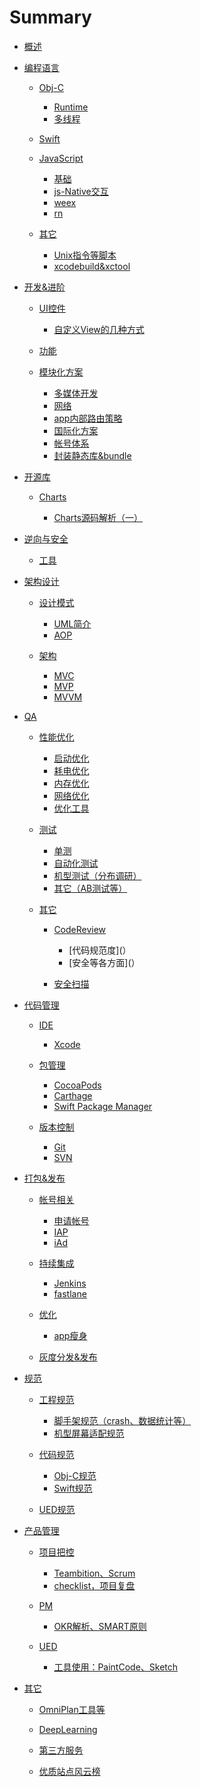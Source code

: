 # Summary

* [概述](README.md)

* [编程语言](./编程语言/index.md)

	* [Obj-C](./编程语言/Obj-C/index.md)

		* [Runtime](./编程语言/Obj-C/Runtime/index.md)
		* [多线程](./编程语言/Obj-C/多线程/index.md)
	* [Swift](./编程语言/Swift/index.md)
	* [JavaScript](./编程语言/JavaScript/index.md)

		* [基础](./编程语言/JavaScript/基础/index.md)
		* [js-Native交互](./编程语言/JavaScript/js-Native交互/index.md)
		* [weex](./编程语言/JavaScript/weex/index.md)
		* [rn](./编程语言/JavaScript/rn/index.md)

	* [其它](./编程语言/其它/index.md)

		* [Unix指令等脚本]()
		* [xcodebuild&xctool]()

* [开发&进阶](./开发&进阶/index.md)

	* [UI控件](./开发&进阶/UI控件/index.md)

		* [自定义View的几种方式](./开发&进阶/UI控件/自定义View的几种方式.md)
	* [功能](./开发&进阶/功能/index.md)
	* [模块化方案](./开发&进阶/模块化方案/index.md)

		* [多媒体开发](./开发&进阶/模块化方案/多媒体开发/index.md)
		* [网络](./开发&进阶/模块化方案/网络/index.md)
		* [app内部路由策略](./开发&进阶/模块化方案/app内部路由策略/index.md)
		* [国际化方案](./开发&进阶/模块化方案/国际化方案/index.md)
		* [帐号体系](./开发&进阶/模块化方案/帐号体系/index.md)
		* [封装静态库&bundle](./开发&进阶/模块化方案/封装静态库&bundle/index.md)

* [开源库](./开源库/index.md)

	* [Charts](./开源库/Charts/index.md)

		* [Charts源码解析（一）](./Charts/Charts源码解析（一）.md)

* [逆向与安全](./逆向与安全/index.md)

	* [工具](./逆向与安全/工具/index.md)

* [架构设计](./架构设计/index.md)

	* [设计模式](./架构设计/设计模式/index.md)

		* [UML简介]()
		* [AOP]()

		
	* [架构](./架构设计/架构/index.md)

		* [MVC]()
		* [MVP]()
		* [MVVM]()

* [QA](./QA/index.md)

	* [性能优化](./QA/性能优化/index.md)

		* [启动优化]()
		* [耗电优化]()
		* [内存优化]()
		* [网络优化]()
		* [优化工具]()

	
	* [测试](./QA/测试/index.md)

		* [单测]()
		* [自动化测试]()
		* [机型测试（分布调研）]()
		* [其它（AB测试等）]()

	
	* [其它](./QA/其它/index.md)

		* [CodeReview](./QA/其它/CodeReview/index.md)

			* [代码规范度](）
			* [安全等各方面](）

		
		* [安全扫描](./QA/其它/安全扫描/index.md)

* [代码管理](./代码管理/index.md)

	* [IDE](./代码管理/IDE/index.md)

		* [Xcode]()

	
	* [包管理](./代码管理/包管理/index.md)

		* [CocoaPods]()
		* [Carthage]()
		* [Swift Package Manager]()

	
	* [版本控制](./代码管理/版本控制/index.md)

		* [Git]()
		* [SVN]()

	
* [打包&发布](./打包&发布/index.md)

	* [帐号相关](./打包&发布/帐号相关/index.md)

		* [申请帐号]()
		* [IAP]()
		* [iAd]()

	
	* [持续集成](./打包&发布/持续集成/index.md)

		* [Jenkins]()
		* [fastlane]()

		
	* [优化](./打包&发布/优化/index.md)

		* [app瘦身]()

	
	* [灰度分发&发布](./打包&发布/灰度分发&发布/index.md)

* [规范](./规范/index.md)

	* [工程规范](./规范/工程规范/index.md)

		* [脚手架规范（crash、数据统计等）]()
		* [机型屏幕适配规范]()

	
	* [代码规范](./规范/代码规范/index.md)

		* [Obj-C规范]()
		* [Swift规范]()

		
	* [UED规范](./规范/UED规范/index.md)

* [产品管理](./产品管理/index.md)

	* [项目把控](./产品管理/项目把控/index.md)

		* [Teambition、Scrum]()
		* [checklist，项目复盘]()
		
	* [PM](./产品管理/PM/index.md)

		* [OKR解析、SMART原则]()

		
	* [UED](./产品管理/UED/index.md)

		* [工具使用：PaintCode、Sketch]()

* [其它](./其它/index.md)

	* [OmniPlan工具等]()

	* [DeepLearning]()
	* [第三方服务]()
	* [优质站点风云榜]()